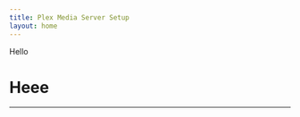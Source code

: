 ```yaml
---
title: Plex Media Server Setup
layout: home
---
```



Hello
<h1>Heee</h1>


----
[Jekyll]: https://jekyllrb.com
